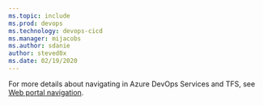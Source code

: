 ```yaml
---
ms.topic: include
ms.prod: devops
ms.technology: devops-cicd
ms.manager: mijacobs
ms.author: sdanie
author: steved0x
ms.date: 02/19/2020
---
```


For more details about navigating in Azure DevOps Services and TFS, see [Web portal navigation](../../project/navigation/index.md).
